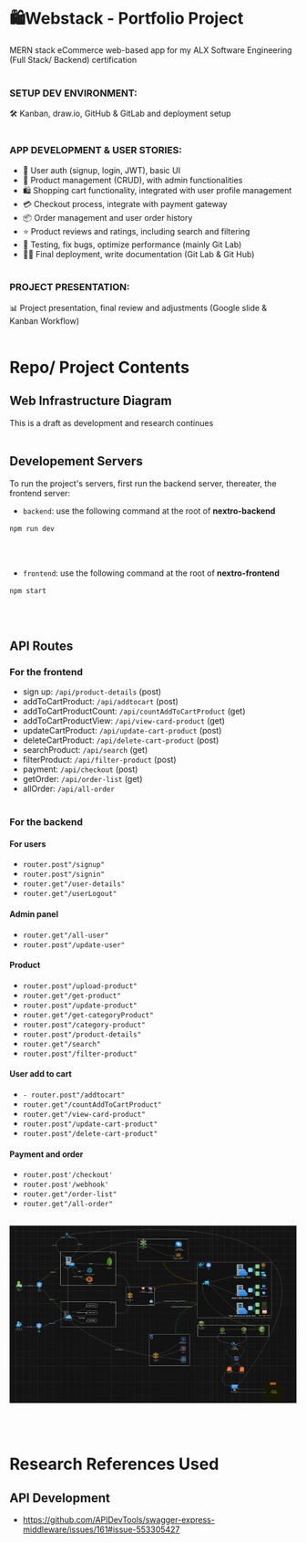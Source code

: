 # 🛍️Webstack - Portfolio Project
MERN stack eCommerce web-based app for my ALX Software Engineering (Full Stack/ Backend) certification
<br></br>

### SETUP DEV ENVIRONMENT:
🛠️ Kanban, draw.io, GitHub & GitLab and deployment setup
<br></br>

### APP DEVELOPMENT & USER STORIES:
- 🔐 User auth (signup, login, JWT), basic UI
- 🛒 Product management (CRUD), with admin functionalities
- 🛍️ Shopping cart functionality, integrated with user profile management
- 💳 Checkout process, integrate with payment gateway
- 📦 Order management and user order history
- ⭐ Product reviews and ratings, including search and filtering
- 🧪 Testing, fix bugs, optimize performance (mainly Git Lab)
- 🚀📄 Final deployment, write documentation (Git Lab & Git Hub)
<br></br>

### PROJECT PRESENTATION:
📊 Project presentation, final review and adjustments (Google slide & Kanban Workflow)
<br></br>

# Repo/ Project Contents
## Web Infrastructure Diagram
This is a draft as development and research continues
<br></br>
## Developement Servers
To run the project's servers, first run the backend server, thereater, the frontend server:
- `backend`: use the following command at the root of <b>nextro-backend</b>
```
npm run dev
```
<br></br>
- `frontend`: use the following command at the root of <b>nextro-frontend</b>
```
npm start
```
<br></br>
## API Routes
### For the frontend
- sign up: `/api/product-details` (post)
- addToCartProduct: `/api/addtocart` (post)
- addToCartProductCount: `/api/countAddToCartProduct` (get)
- addToCartProductView: `/api/view-card-product` (get)
- updateCartProduct: `/api/update-cart-product` (post)
- deleteCartProduct: `/api/delete-cart-product` (post)
- searchProduct: `/api/search` (get)
- filterProduct: `/api/filter-product` (post)
- payment: `/api/checkout` (post)
- getOrder: `/api/order-list` (get)
- allOrder: `/api/all-order`
<br></br>
### For the backend
#### For users
- `router.post"/signup"`
- `router.post"/signin"`
- `router.get"/user-details"`
- `router.get"/userLogout"`

#### Admin panel 
- `router.get"/all-user"`
- `router.post"/update-user"`

#### Product
- `router.post"/upload-product"`
- `router.get"/get-product"`
- `router.post"/update-product"`
- `router.get"/get-categoryProduct"`
- `router.post"/category-product"`
- `router.post"/product-details"`
- `router.get"/search"`
- `router.post"/filter-product"`

#### User add to cart
- `- router.post"/addtocart"`
- `router.get"/countAddToCartProduct"`
- `router.get"/view-card-product"`
- `router.post"/update-cart-product"`
- `router.post"/delete-cart-product"`

#### Payment and order
- `router.post'/checkout'`
- `router.post'/webhook'`
- `router.get"/order-list"`
- `router.get"/all-order"`
<br></br>
<img src="NeXtro-Draw-IO.PNG">

<br></br>

# Research References Used
## API Development
- https://github.com/APIDevTools/swagger-express-middleware/issues/161#issue-553305427
